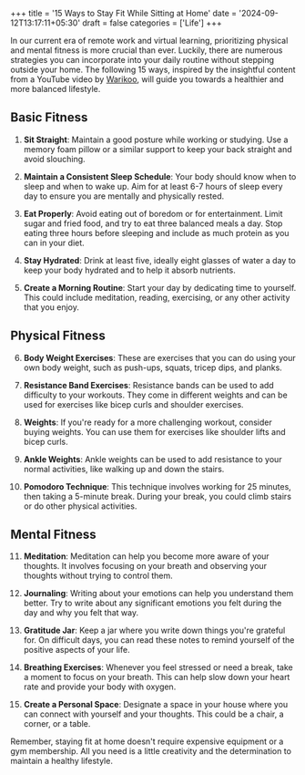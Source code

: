 +++
title = '15 Ways to Stay Fit While Sitting at Home'
date = '2024-09-12T13:17:11+05:30'
draft = false
categories = ['Life']
+++


In our current era of remote work and virtual learning, prioritizing physical and mental fitness is more crucial than ever. Luckily, there are numerous strategies you can incorporate into your daily routine without stepping outside your home. The following 15 ways, inspired by the insightful content from a YouTube video by [Warikoo](https://youtu.be/FKNRNY5ji_M?si=ueCpV5g2vEtG5bjS), will guide you towards a healthier and more balanced lifestyle.

## Basic Fitness

1. **Sit Straight**: Maintain a good posture while working or studying. Use a memory foam pillow or a similar support to keep your back straight and avoid slouching.

2. **Maintain a Consistent Sleep Schedule**: Your body should know when to sleep and when to wake up. Aim for at least 6-7 hours of sleep every day to ensure you are mentally and physically rested.

3. **Eat Properly**: Avoid eating out of boredom or for entertainment. Limit sugar and fried food, and try to eat three balanced meals a day. Stop eating three hours before sleeping and include as much protein as you can in your diet.

4. **Stay Hydrated**: Drink at least five, ideally eight glasses of water a day to keep your body hydrated and to help it absorb nutrients.

5. **Create a Morning Routine**: Start your day by dedicating time to yourself. This could include meditation, reading, exercising, or any other activity that you enjoy.

## Physical Fitness

6. **Body Weight Exercises**: These are exercises that you can do using your own body weight, such as push-ups, squats, tricep dips, and planks.

7. **Resistance Band Exercises**: Resistance bands can be used to add difficulty to your workouts. They come in different weights and can be used for exercises like bicep curls and shoulder exercises.

8. **Weights**: If you're ready for a more challenging workout, consider buying weights. You can use them for exercises like shoulder lifts and bicep curls.

9. **Ankle Weights**: Ankle weights can be used to add resistance to your normal activities, like walking up and down the stairs.

10. **Pomodoro Technique**: This technique involves working for 25 minutes, then taking a 5-minute break. During your break, you could climb stairs or do other physical activities.

## Mental Fitness

11. **Meditation**: Meditation can help you become more aware of your thoughts. It involves focusing on your breath and observing your thoughts without trying to control them.

12. **Journaling**: Writing about your emotions can help you understand them better. Try to write about any significant emotions you felt during the day and why you felt that way.

13. **Gratitude Jar**: Keep a jar where you write down things you're grateful for. On difficult days, you can read these notes to remind yourself of the positive aspects of your life.

14. **Breathing Exercises**: Whenever you feel stressed or need a break, take a moment to focus on your breath. This can help slow down your heart rate and provide your body with oxygen.

15. **Create a Personal Space**: Designate a space in your house where you can connect with yourself and your thoughts. This could be a chair, a corner, or a table.

Remember, staying fit at home doesn't require expensive equipment or a gym membership. All you need is a little creativity and the determination to maintain a healthy lifestyle.
